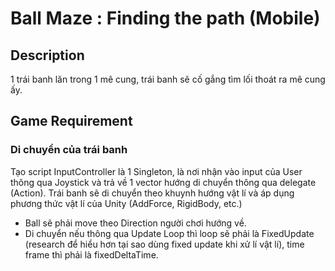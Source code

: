 # Ball Maze : Finding the path (Mobile)
## Description
1 trái banh lăn trong 1 mê cung, trái banh sẽ cố gắng tìm lối thoát ra mê cung ấy.
## Game Requirement
### Di chuyển của trái banh
Tạo script InputController là 1 Singleton, là nơi nhận vào input của User thông qua Joystick và trả về 1 vector hướng di chuyển thông qua delegate (Action).
Trái banh sẽ di chuyển theo khuynh hướng vật lí và áp dụng phương thức vật lí của Unity (AddForce, RigidBody, etc.)
- Ball sẽ phải move theo Direction người chơi hướng về.
- Di chuyển nếu thông qua Update Loop thì loop sẽ phải là FixedUpdate (research để hiểu hơn tại sao dùng fixed update khi xử lí vật lí), time frame thì phải là fixedDeltaTime.
